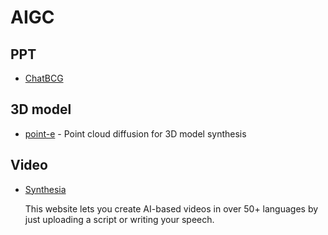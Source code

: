 # AIGC

## PPT

- [ChatBCG](https://www.chatbcg.com/)

## 3D model

- [point-e](https://github.com/openai/point-e) - Point cloud diffusion for 3D model synthesis

## Video

- [Synthesia](https://www.synthesia.io/)

    This website lets you create AI-based videos in over 50+ languages by just uploading a script or writing your speech.
